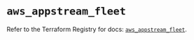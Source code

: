 # `aws_appstream_fleet`

Refer to the Terraform Registry for docs: [`aws_appstream_fleet`](https://registry.terraform.io/providers/hashicorp/aws/6.14.1/docs/resources/appstream_fleet).
